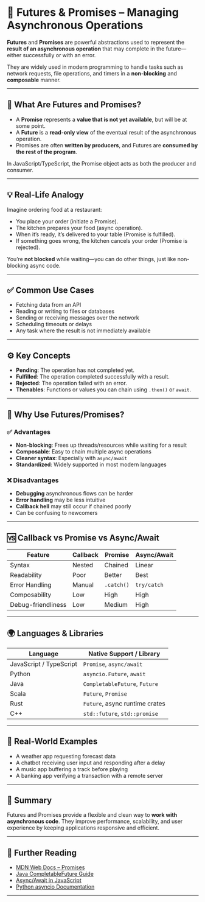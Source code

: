 # 🔮 Futures & Promises – Managing Asynchronous Operations

**Futures** and **Promises** are powerful abstractions used to represent the **result of an asynchronous operation** that may complete in the future—either successfully or with an error.

They are widely used in modern programming to handle tasks such as network requests, file operations, and timers in a **non-blocking** and **composable** manner.

---

## 🧠 What Are Futures and Promises?

- A **Promise** represents a **value that is not yet available**, but will be at some point.
- A **Future** is a **read-only view** of the eventual result of the asynchronous operation.
- Promises are often **written by producers**, and Futures are **consumed by the rest of the program**.

In JavaScript/TypeScript, the Promise object acts as both the producer and consumer.

---

## 💡 Real-Life Analogy

Imagine ordering food at a restaurant:

- You place your order (initiate a Promise).
- The kitchen prepares your food (async operation).
- When it’s ready, it’s delivered to your table (Promise is fulfilled).
- If something goes wrong, the kitchen cancels your order (Promise is rejected).

You’re **not blocked** while waiting—you can do other things, just like non-blocking async code.

---

## ✅ Common Use Cases

- Fetching data from an API
- Reading or writing to files or databases
- Sending or receiving messages over the network
- Scheduling timeouts or delays
- Any task where the result is not immediately available

---

## ⚙️ Key Concepts

- **Pending**: The operation has not completed yet.
- **Fulfilled**: The operation completed successfully with a result.
- **Rejected**: The operation failed with an error.
- **Thenables**: Functions or values you can chain using `.then()` or `await`.

---

## 🎯 Why Use Futures/Promises?

### ✅ Advantages

- **Non-blocking**: Frees up threads/resources while waiting for a result
- **Composable**: Easy to chain multiple async operations
- **Cleaner syntax**: Especially with `async/await`
- **Standardized**: Widely supported in most modern languages

### ❌ Disadvantages

- **Debugging** asynchronous flows can be harder
- **Error handling** may be less intuitive
- **Callback hell** may still occur if chained poorly
- Can be confusing to newcomers

---

## 🆚 Callback vs Promise vs Async/Await

| Feature            | Callback | Promise    | Async/Await |
| ------------------ | -------- | ---------- | ----------- |
| Syntax             | Nested   | Chained    | Linear      |
| Readability        | Poor     | Better     | Best        |
| Error Handling     | Manual   | `.catch()` | `try/catch` |
| Composability      | Low      | High       | High        |
| Debug-friendliness | Low      | Medium     | High        |

---

## 🌍 Languages & Libraries

| Language                | Native Support / Library       |
| ----------------------- | ------------------------------ |
| JavaScript / TypeScript | `Promise`, `async/await`       |
| Python                  | `asyncio.Future`, `await`      |
| Java                    | `CompletableFuture`, `Future`  |
| Scala                   | `Future`, `Promise`            |
| Rust                    | `Future`, async runtime crates |
| C++                     | `std::future`, `std::promise`  |

---

## 🔁 Real-World Examples

- A weather app requesting forecast data
- A chatbot receiving user input and responding after a delay
- A music app buffering a track before playing
- A banking app verifying a transaction with a remote server

---

## 🧠 Summary

Futures and Promises provide a flexible and clean way to **work with asynchronous code**. They improve performance, scalability, and user experience by keeping applications responsive and efficient.

---

## 📘 Further Reading

- [MDN Web Docs – Promises](https://developer.mozilla.org/en-US/docs/Web/JavaScript/Reference/Global_Objects/Promise)
- [Java CompletableFuture Guide](https://www.baeldung.com/java-completablefuture)
- [Async/Await in JavaScript](https://developer.mozilla.org/en-US/docs/Learn/JavaScript/Asynchronous/Async_await)
- [Python asyncio Documentation](https://docs.python.org/3/library/asyncio.html)

---

